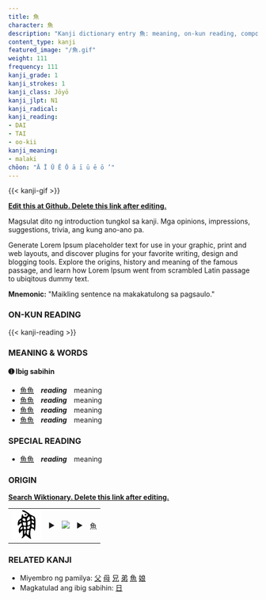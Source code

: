 ```yaml
---
title: 魚
character: 魚
description: "Kanji dictionary entry 魚: meaning, on-kun reading, compounds, origin, related kanji"
content_type: kanji
featured_image: "/魚.gif"
weight: 111
frequency: 111
kanji_grade: 1
kanji_strokes: 1
kanji_class: Jōyō
kanji_jlpt: N1
kanji_radical: 
kanji_reading: 
- DAI
- TAI
- oo-kii
kanji_meaning:
- malaki
chōon: "Ā Ī Ū Ē Ō ā ī ū ē ō ’"
---
```

[//]: # (Don't edit the line below. Kanji animated GIF code is automatically generated.)
{{< kanji-gif >}}

[//]: # (Edit below this line.)

**[Edit this at Github. Delete this link after editing.](https://github.com/tim0g/tim/tree/main/content/kanji/魚/index.md)**

Magsulat dito ng introduction tungkol sa kanji. Mga opinions, impressions, suggestions, trivia, ang kung ano-ano pa.

Generate Lorem Ipsum placeholder text for use in your graphic, print and web layouts, and discover plugins for your favorite writing, design and blogging tools. Explore the origins, history and meaning of the famous passage, and learn how Lorem Ipsum went from scrambled Latin passage to ubiqitous dummy text.
 
**Mnemonic:** "Maikling sentence na makakatulong sa pagsaulo."

### ON-KUN READING

[//]: # (Don't edit the line below. ON-KUN READING code is automatically generated.)
{{< kanji-reading >}}

### MEANING & WORDS

#### ➊ **Ibig sabihin**
  - [魚](../魚)[魚](../魚)　***reading***　meaning
  - [魚](../魚)[魚](../魚)　***reading***　meaning
  - [魚](../魚)[魚](../魚)　***reading***　meaning
  - [魚](../魚)[魚](../魚)　***reading***　meaning

### SPECIAL READING
  - [魚](../魚)[魚](../魚)　***reading***　meaning

### ORIGIN

**[Search Wiktionary. Delete this link after editing.](https://wiktionary.org/wiki/魚)**
<table class="kanji-table"><tr><td>
<img src="60px-魚-bronze.svg.png">
</td><td>▶</td><td>
<img src="60px-魚-oracle.svg.png">
</td><td>▶</td>
<td class="kanji-origin">魚</td>
</tr></table>

### RELATED KANJI
- Miyembro ng pamilya: [父](../父) [母](../母) [兄](../兄) [弟](../弟) [魚](../魚) [娘](../娘)
- Magkatulad ang ibig sabihin: [日](../日)
